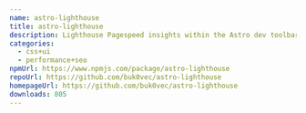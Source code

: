 ```yaml
---
name: astro-lighthouse
title: astro-lighthouse
description: Lighthouse Pagespeed insights within the Astro dev toolbar
categories:
  - css+ui
  - performance+seo
npmUrl: https://www.npmjs.com/package/astro-lighthouse
repoUrl: https://github.com/buk0vec/astro-lighthouse
homepageUrl: https://github.com/buk0vec/astro-lighthouse
downloads: 805
---
```

